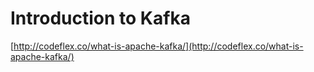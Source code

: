 # Introduction to Kafka

[http://codeflex.co/what-is-apache-kafka/](http://codeflex.co/what-is-apache-kafka/)

